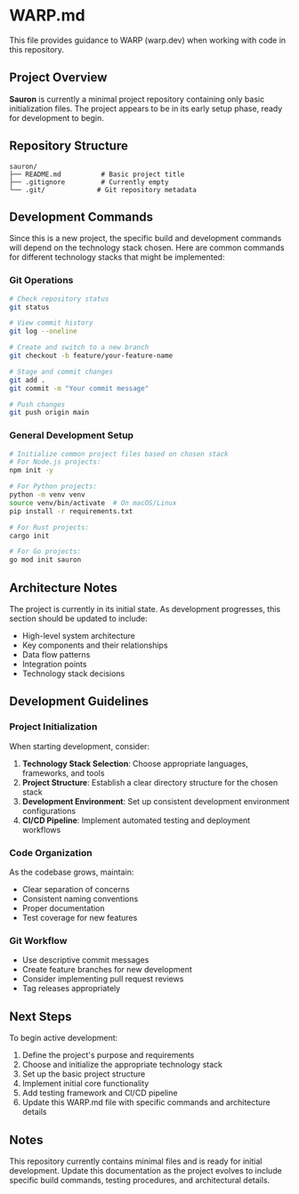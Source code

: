 # WARP.md

This file provides guidance to WARP (warp.dev) when working with code in this repository.

## Project Overview

**Sauron** is currently a minimal project repository containing only basic initialization files. The project appears to be in its early setup phase, ready for development to begin.

## Repository Structure

```
sauron/
├── README.md          # Basic project title
├── .gitignore         # Currently empty
└── .git/             # Git repository metadata
```

## Development Commands

Since this is a new project, the specific build and development commands will depend on the technology stack chosen. Here are common commands for different technology stacks that might be implemented:

### Git Operations
```bash
# Check repository status
git status

# View commit history
git log --oneline

# Create and switch to a new branch
git checkout -b feature/your-feature-name

# Stage and commit changes
git add .
git commit -m "Your commit message"

# Push changes
git push origin main
```

### General Development Setup
```bash
# Initialize common project files based on chosen stack
# For Node.js projects:
npm init -y

# For Python projects:
python -m venv venv
source venv/bin/activate  # On macOS/Linux
pip install -r requirements.txt

# For Rust projects:
cargo init

# For Go projects:
go mod init sauron
```

## Architecture Notes

The project is currently in its initial state. As development progresses, this section should be updated to include:

- High-level system architecture
- Key components and their relationships
- Data flow patterns
- Integration points
- Technology stack decisions

## Development Guidelines

### Project Initialization
When starting development, consider:

1. **Technology Stack Selection**: Choose appropriate languages, frameworks, and tools
2. **Project Structure**: Establish a clear directory structure for the chosen stack
3. **Development Environment**: Set up consistent development environment configurations
4. **CI/CD Pipeline**: Implement automated testing and deployment workflows

### Code Organization
As the codebase grows, maintain:

- Clear separation of concerns
- Consistent naming conventions
- Proper documentation
- Test coverage for new features

### Git Workflow
- Use descriptive commit messages
- Create feature branches for new development
- Consider implementing pull request reviews
- Tag releases appropriately

## Next Steps

To begin active development:

1. Define the project's purpose and requirements
2. Choose and initialize the appropriate technology stack
3. Set up the basic project structure
4. Implement initial core functionality
5. Add testing framework and CI/CD pipeline
6. Update this WARP.md file with specific commands and architecture details

## Notes

This repository currently contains minimal files and is ready for initial development. Update this documentation as the project evolves to include specific build commands, testing procedures, and architectural details.